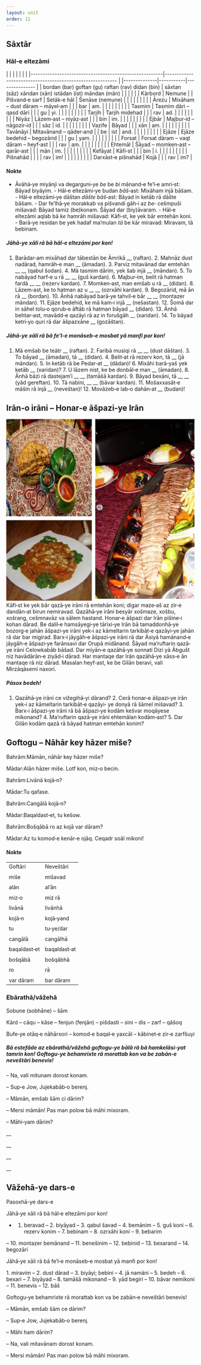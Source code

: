 ```yaml
---
layout: unit
order: 11 
---
```




## Sāxtār

### Hāl‐e eltezāmi

|                                                         |                                                            |  |                |             |                 |
|-------------------------------------------------------|---------------------------------------------------------- | 
|--------------|-----------|--------------- |
| bordan (bar)   goftan (gu)   raftan (rav)   didan (bin) | sāxtan (sāz)   xāndan (xān)   istādan (ist)   māndan (mān) |  |                |             |                 |
| Kārbord                                                 | Nemune                                                     |  | Pišvand‐e sarf | Setāk‐e hāl | Šenāse (nemune) |
|                                                         |                                                            |  |                |             |                 |
| Ārezu                                                   | Mixāham – dust dāram – māyel‐am                            |  |                | bar         | am.             |
|                                                         |                                                            |  |                |             |                 |
| Tasmim                                                  | Tasmim dāri – qasd dāri                                    |  |                | gu          | yi.             |
|                                                         |                                                            |  |                |             |                 |
| Tarjih                                                  | Tarjih midehad                                             |  |                | rav         | ad.             |
|                                                         |                                                            |  |                |             |                 |
| Niyāz                                                   | Lāzem‐ast – niyāz‐ast                                      |  |                | bin         | im.             |
|                                                         |                                                            |  |                |             |                 |
| Ejbār                                                   | Majbur‐id – nāgozir‐id                                     |  |                | sāz         | id.             |
|                                                         |                                                            |  |                |             |                 |
| Vazife                                                  | Bāyad                                                      |  |                | xān         | am.             |
|                                                         |                                                            |  |                |             |                 |
| Tavānāyi                                                | Mitavānand – qāder‐and                                     |  | be             | ist         | and.            |
|                                                         |                                                            |  |                |             |                 |
| Ejāze                                                   | Ejāze bedehid – begozārid                                  |  |                | gu          | yam.            |
|                                                         |                                                            |  |                |             |                 |
| Forsat                                                  | Forsat dāram – vaqt dāram – heyf‐ast                       |  |                | rav         | am.             |
|                                                         |                                                            |  |                |             |                 |
| Ehtemāl                                                 | Šāyad – momken‐ast – qarār‐ast                             |  |                | mān         | im.             |
|                                                         |                                                            |  |                |             |                 |
| Kefāyat                                                 | Kāfi‐st                                                    |  |                | bin         | i.              |
|                                                         |                                                            |  |                |             |                 |
| Pišnahād                                                |                                                            |  |                | rav         | im!            |
|                                                         |                                                            |  |                |             |                 |
| Darxāst‐e pišnahād                                      | Kojā                                                       |  |                | rav         | im?             |

#### Nokte

  - Āvāhā‐ye miyānji va degarguni‐ye *be* be *bi* mānand‐e fe’l‐e     amri‐st: Bāyad biyāyim.   - Hāl‐e eltezāmi‐ye budan *bāš*‐ast: Mixāham injā bāšam.   - Hāl‐e eltezāmi‐ye dāštan *dāšte bāš*‐ast: Bāyad in ketāb rā dāšte     bāšam.   - Dar fe’lhā‐ye morakkab va pišvandi gāh‐i az *be‐* cešmpuši mišavad:     Bāyad tamiz (be)konam. Šāyad dar (biy)āvaram.   - Hāl‐e eltezāmi aqlab bā *ke* hamrāh mišavad: Kāfi‐st, ke yek bār     emtehān koni.   - Barā‐ye residan be yek hadaf ma’mulan *tā* be kār miravad: Miravam,     tā bebinam.

##### Jāhā‐ye xāli rā bā hāl‐e eltezāmi por kon!

1.  Barādar‐am mixāhad dar tābestān be Āmrikā \_\_     (raftan). 2.  Mahnāz dust nadārad, hamrāh‐e man \_\_ (āmadan). 3.  Parviz mitavānad dar emtehān \_\_     \_\_ (qabul šodan). 4.  Mā tasmim dārim, yek šab injā \_\_ (māndan). 5.  To nabāyad harf‐e u rā \_\_ \_\_     (guš kardan). 6.  Majbur‐im, belit rā hatman fardā \_\_     \_\_ (rezerv kardan). 7.  Momken‐ast, man emšab u rā \_\_ (didan). 8.  Lāzem‐ast, ke to hatman az u \_\_     \_\_ (ozrxāhi kardan). 9.  Begozārid, mā ān rā \_\_ (bordan). 10. Ānhā nabāyad barā‐ye tahvil‐e bār \_\_     \_\_ (montazer māndan). 11. Ejāze bedehid, ke mā kam‐i injā \_\_ (nešastan). 12. Šomā dar in sāhel tolu‐o qorub‐e āftāb rā hatman bāyad     \_\_ (didan). 13. Ānhā behtar‐ast, mavādd‐e qazāyi rā az in forušgāh     \_\_ (xaridan). 14. To bāyad ketri‐yo quri rā dar āšpazxāne \_\_     (gozāštan).

##### Jāhā‐ye xāli rā bā fe’l‐e monāseb‐e mosbat yā manfi por kon!

1.  Mā emšab be teātr \_\_ (raftan). 2.  Faribā musiqi rā \_\_ \_\_ (dust     dāštan). 3.  To bāyad \_\_ (āmadan), tā \_\_     (didan). 4.  Belit‐at rā rezerv kon, tā \_\_ (jā māndan). 5.  In ketāb rā be Pedar‐at \_\_ (dādan)! 6.  Mixāhi barā‐yaš yek ketāb \_\_ (xaridan)? 7.  U lāzem nist, ke be donbāl‐e man \_\_ (āmadan). 8.  Ānhā bāzi rā dastejam’i \_\_ \_\_     (tamāšā kardan). 9.  Bāyad bexāni, tā \_\_ \_\_ (yād     gereftan). 10. Tā nabini, \_\_ \_\_ (bāvar kardan). 11. Mošaxxasāt‐e māšin rā injā \_\_ (neveštan)! 12. Movāzeb‐e lab‐o dahān‐at \_\_ (budan)!

## Irān‐o irāni – Honar‐e āšpazi‐ye Irān

![](Pictures/10000000000002670000024F671152C429EC3203.jpg)Kāfi‐st ke yek bār qazā‐ye irāni rā emtehān koni; digar maze‐aš az zir‐e dandān‐at birun nemiravad. Qazāhā‐ye irāni besyār xošmaze, xošbu, xošrang, cešmnavāz va sālem hastand. Honar‐e āšpazi dar Irān pišine‐i kohan dārad. Be dalil‐e hamsāyegi‐ye tārixi‐ye Irān bā tamaddonhā‐ye bozorg‐e jahān āšpazi‐ye irāni yek‐i az kāmeltarin tarkibāt‐e qazāyi‐ye jahān rā dar bar migirad. Barx‐i jāygāh‐e āšpazi‐ye irāni rā dar Āsiyā hamānand‐e jāygāh‐e āšpazi‐ye farānsavi dar Orupā midānand. Šāyad ma’ruftarin qazā‐ye irāni Celowkabāb bāšad. Dar miyān‐e qazāhā‐ye sonnati Dizi yā Ābgušt niz havādārān‐e ziyād‐i dārad. Har mantaqe dar Irān qazāhā‐ye xāss‐e ān mantaqe rā niz dārad. Masalan heyf‐ast, ke be Gilān beravi, vali Mirzāqāsemi naxori.

##### Pāsox bedeh!

1.  Qazāhā‐ye irāni ce vižegihā‐yi dārand? 2.  Cerā honar‐e āšpazi‐ye irān yek‐i az kāmeltarin tarkibāt‐e qazāyi‐     ye donyā rā šāmel mišavad? 3.  Barx‐i āšpazi‐ye irāni rā bā āšpazi‐ye kodām kešvar moqāyese     mikonand? 4.  Ma’ruftarin qazā‐ye irāni ehtemālan kodām‐ast? 5.  Dar Gilān kodām qazā rā bāyad hatman emtehān konim?

## Goftogu – Nāhār key hāzer miše?

Bahrām:Māmān, nāhār key hāzer miše?

Mādar:Alān hāzer miše. Lotf kon, miz‐o becin.

Bahrām:Livānā kojā‐n?

Mādar:Tu qafase.

Bahrām:Cangālā kojā‐n?

Mādar:Baqaldast‐et, tu kešow.

Bahrām:Bošqābā ro az kojā var dāram?

Mādar:Az tu komod‐e kenār‐e ojāq. Ceqadr soāl mikoni!

#### Nokte

|              |              |
|------------|------------ |
| Goftāri      | Neveštāri    |
|              |              |
| miše         | mišavad      |
|              |              |
| alān         | al’ān        |
|              |              |
| miz‐o        | miz rā       |
|              |              |
| livānā       | livānhā      |
|              |              |
| kojā‐n       | kojā‐yand    |
|              |              |
| tu           | tu‐ye/dar    |
|              |              |
| cangālā      | cangālhā     |
|              |              |
| baqaldast‐et | baqaldast‐at |
|              |              |
| bošqābā      | bošqābhā     |
|              |              |
| ro           | rā           |
|              |              |
| var dāram    | bar dāram    |

### Ebārathā/vāžehā

Sobune (sobhāne) – šām

Kārd – cāqu – kāse – fenjun (fenjān) – pišdasti – sini – dis – zarf – qāšoq

Bufe‐ye otāq‐e nāhārxori – komod‐e baqal‐e yaxcāl – kābinet‐e zir‐e zarfšuyi

##### Bā estefāde az ebārathā/vāžehā goftogu‐ye bālā rā bā hamkelāsi‐yat tamrin kon! Goftogu‐ye behamrixte rā morattab kon va be zabān‐e neveštāri benevis!

– Na, vali mitunam dorost konam.

– Sup‐e Jow, Jujekabāb‐o berenj.

– Māmān, emšab šām ci dārim?

– Mersi māmān! Pas man polow bā māhi mixoram.

– Māhi‐yam dārim?

\_\_

\_\_

\_\_

\_\_

## Vāžehā-ye dars-e 

Pasoxhā-ye dars-e 

Jāhā‐ye xāli rā bā hāl‐e eltezāmi por kon!

  - 1.  beravad – 2. biyāyad – 3. qabul šavad – 4. bemānim – 5. guš koni         – 6. rezerv konim – 7. bebinam – 8. ozrxāhi koni – 9. bebarim

– 10. montazer bemānand – 11. benešinim – 12. bebinid – 13. bexarand – 14. begozāri

Jāhā‐ye xāli rā bā fe’l‐e monāseb‐e mosbat yā manfi por kon!

1\. miravim – 2. dust dārad – 3. biyāyi; bebini – 4. jā namāni – 5. bedeh – 6. bexari – 7. biyāyad – 8. tamāšā mikonand – 9. yād begiri – 10. bāvar nemikoni – 11. benevis – 12. bāš

Goftogu‐ye behamrixte rā morattab kon va be zabān‐e neveštāri benevis!

– Māmān, emšab šām ce dārim?

– Sup‐e Jow, Jujekabāb‐o berenj.

– Māhi ham dārim?

– Na, vali mitavānam dorost konam.

– Mersi māmān! Pas man polow bā māhi mixoram.


